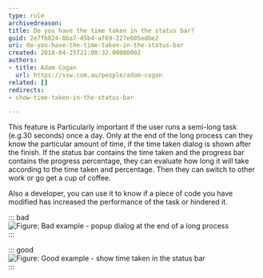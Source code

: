 ```yaml
---
type: rule
archivedreason: 
title: Do you have the time taken in the status bar?
guid: 2e7fb824-8ba7-45b4-af69-227e605edbe2
uri: do-you-have-the-time-taken-in-the-status-bar
created: 2018-04-25T21:00:32.0000000Z
authors:
- title: Adam Cogan
  url: https://ssw.com.au/people/adam-cogan
related: []
redirects:
- show-time-taken-in-the-status-bar

---
```


This feature is Particularly important if the user runs a semi-long task (e.g.30 seconds) once a day. Only at the end of the long process can they know the particular amount of time, if the time taken dialog is shown after the finish. If the status bar contains the time taken and the progress bar contains the progress percentage, they can evaluate how long it will take according to the time taken and percentage. Then they can switch to other work or go get a cup of coffee.

Also a developer, you can use it to know if a piece of code you have modified has increased the performance of the task or hindered it.

<!--endintro-->

::: bad  
![Figure: Bad example - popup dialog at the end of a long process](TimeTaken\_Bad.jpg)  
:::

::: good  
![Figure: Good example - show time taken in the status bar](TimeTaken\_Good.jpg)  
:::
